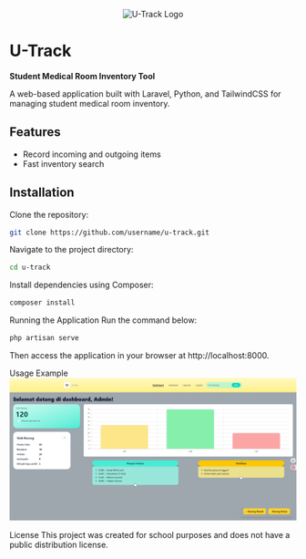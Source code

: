 <p align="center">
  <img src="https://i.imgur.com/ig23nHS.png" alt="U-Track Logo" width="200">
</p>

# U-Track

**Student Medical Room Inventory Tool**

A web-based application built with Laravel, Python, and TailwindCSS for managing student medical room inventory.

## Features
- Record incoming and outgoing items
- Fast inventory search

## Installation
Clone the repository:
   ```bash
   git clone https://github.com/username/u-track.git
```
Navigate to the project directory:

```bash
cd u-track
```
Install dependencies using Composer:

```bash
composer install
```
Running the Application
Run the command below:

```bash
php artisan serve
```
Then access the application in your browser at http://localhost:8000.

Usage Example
![Dashboard Screenshot](./dashboard.png)

License
This project was created for school purposes and does not have a public distribution license.
